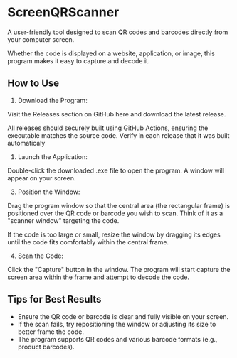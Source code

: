 # ScreenQRScanner

A user-friendly tool designed to scan QR codes and barcodes directly from your computer screen. 

Whether the code is displayed on a website, application, or image, this program makes it easy to capture and decode it.

## How to Use

1. Download the Program:

Visit the Releases section on GitHub here and download the latest release.

All releases should securely built using GitHub Actions, ensuring the executable matches the source code. Verify in each release that it was built automaticaly

1. Launch the Application:

Double-click the downloaded .exe file to open the program.
A window will appear on your screen.

3. Position the Window:

Drag the program window so that the central area (the rectangular frame) is positioned over the QR code or barcode you wish to scan. Think of it as a "scanner window" targeting the code.

If the code is too large or small, resize the window by dragging its edges until the code fits comfortably within the central frame.

4. Scan the Code:

Click the "Capture" button in the window.
The program will start capture the screen area within the frame and attempt to decode the code.

## Tips for Best Results

* Ensure the QR code or barcode is clear and fully visible on your screen.
* If the scan fails, try repositioning the window or adjusting its size to better frame the code.
* The program supports QR codes and various barcode formats (e.g., product barcodes).



